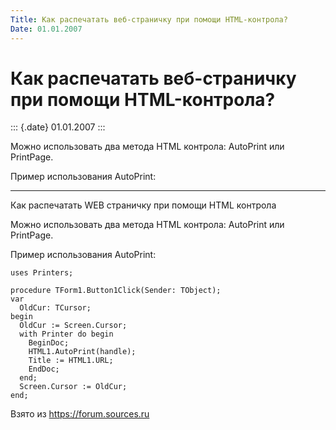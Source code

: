 ```yaml
---
Title: Как распечатать веб-страничку при помощи HTML-контрола?
Date: 01.01.2007
---
```



Как распечатать веб-страничку при помощи HTML-контрола?
=======================================================

::: {.date}
01.01.2007
:::

Можно использовать два метода HTML контрола: AutoPrint или PrintPage.

Пример использования AutoPrint:

--------------------------------------------------------------------------------

Как распечатать WEB страничку при помощи HTML контрола

Можно использовать два метода HTML контрола: AutoPrint или PrintPage.

Пример использования AutoPrint:

    uses Printers; 
     
    procedure TForm1.Button1Click(Sender: TObject); 
    var 
      OldCur: TCursor; 
    begin 
      OldCur := Screen.Cursor; 
      with Printer do begin 
        BeginDoc; 
        HTML1.AutoPrint(handle); 
        Title := HTML1.URL; 
        EndDoc; 
      end; 
      Screen.Cursor := OldCur; 
    end; 

Взято из <https://forum.sources.ru>
